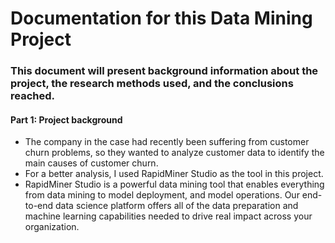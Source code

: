# Documentation for this Data Mining Project

### This document will present background information about the project, the research methods used, and the conclusions reached.
#### Part 1: Project background

+ The company in the case had recently been suffering from customer churn problems, so they wanted to analyze customer data to identify the main causes of customer churn.
+ For a better analysis, I used RapidMiner Studio as the tool in this project.
+ RapidMiner Studio is a powerful data mining tool that enables everything from data mining to model deployment, and model operations. Our end-to-end data science platform offers all of the data preparation and machine learning capabilities needed to drive real impact across your organization.


